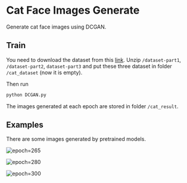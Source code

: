 # Cat Face Images Generate
 Generate cat face images using DCGAN.

## Train
You need to download the dataset from this [link](https://github.com/fferlito/Cat-faces-dataset). Unzip `/dataset-part1`, `/dataset-part2`, `dataset-part3` and put these three dataset in folder `/cat_dataset` (now it is empty).

Then run
```python
python DCGAN.py
```
The images generated at each epoch are stored in folder `/cat_result`. 

## Examples
There are some images generated by pretrained models.

![epoch=265](https://user-images.githubusercontent.com/67897233/182612410-28f864a8-e634-4024-a5c7-06f99ae8f97b.png)

![epoch=280](https://user-images.githubusercontent.com/67897233/182612485-c049cc13-fb4a-4f6c-8a36-267d9d36839b.png)

![epoch=300](https://user-images.githubusercontent.com/67897233/182612534-e805f1bc-72d3-4f68-b74c-d50985eea242.png)
